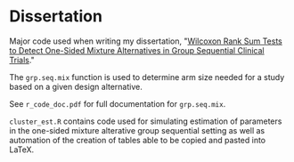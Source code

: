 # Dissertation
Major code used when writing my dissertation, "[Wilcoxon Rank Sum Tests to Detect One-Sided Mixture Alternatives in Group Sequential Clinical Trials](https://escholarship.org/uc/item/3f28b3mc)."

The `grp.seq.mix` function is used to determine arm size needed for a study based on a given design alternative.

See `r_code_doc.pdf` for full documentation for `grp.seq.mix`.

`cluster_est.R` contains code used for simulating estimation of parameters in the one-sided mixture alterative group sequential setting as well as automation of the creation of tables able to be copied and pasted into LaTeX.
